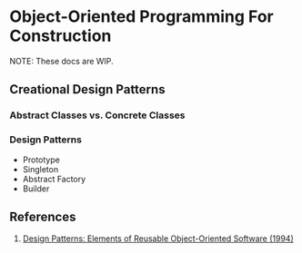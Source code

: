 # Object-Oriented Programming For Construction

NOTE: These docs are WIP.

## Creational Design Patterns

### Abstract Classes vs. Concrete Classes

### Design Patterns

- Prototype
- Singleton
- Abstract Factory
- Builder

## References

1. [Design Patterns: Elements of Reusable Object-Oriented Software (1994)](https://learning.oreilly.com/library/view/design-patterns-elements/0201633612/)

